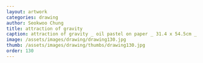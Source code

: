 ```yaml
---
layout: artwork
categories: drawing
author: Seokwoo Chung
title: attraction of gravity
caption: attraction of gravity _ oil pastel on paper _ 31.4 x 54.5cm _ 2011
image: /assets/images/drawing/drawing130.jpg
thumb: /assets/images/drawing/thumbs/drawing130.jpg
order: 130
---
```

